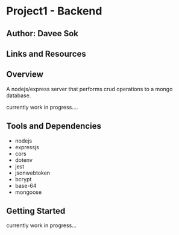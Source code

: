 # Project1 - Backend

## Author: Davee Sok

## Links and Resources

<!-- https://offerup-clone.herokuapp.com/ -->

## Overview

A nodejs/express server that performs crud operations to a mongo database.

currently work in progress....

## Tools and Dependencies

- nodejs
- expressjs
- cors
- dotenv
- jest
- jsonwebtoken
- bcrypt
- base-64
- mongoose

## Getting Started

currently work in progress...
